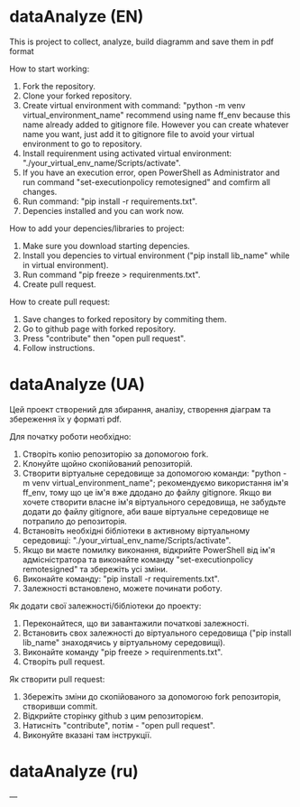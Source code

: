 # dataAnalyze (EN)
This is project to collect, analyze, build diagramm and save them in pdf format

How to start working:
1. Fork the repository.
2. Clone your forked repository.
3. Create virtual environment with command: "python -m venv virtual_environment_name" recommend using name ff_env because this name already added to gitignore file.
   However you can create whatever name you want, just add it to gitignore file to avoid your virtual environment to go to repository.
4. Install requirenment using activated virtual environment: "./your_virtual_env_name/Scripts/activate".
5. If you have an execution error, open PowerShell as Administrator and run command "set-executionpolicy remotesigned" and comfirm all changes.
6. Run command: "pip install -r requirements.txt".
7. Depencies installed and you can work now.

How to add your depencies/libraries to project:
1. Make sure you download starting depencies.
2. Install you depencies to virtual environment ("pip install lib_name" while in virtual environment).
3. Run command "pip freeze > requirenments.txt".
4. Create pull request.

How to create pull request:
1. Save changes to forked repository by commiting them.
2. Go to github page with forked repository.
3. Press "contribute" then "open pull request".
4. Follow instructions.

# dataAnalyze (UA)
Цей проект створений для збирання, аналізу, створення діаграм та збереження їх у форматі pdf.

Для початку роботи необхідно:
1. Створіть копію репозиторію за допомогою fork.
2. Клонуйте щойно скопійований репозиторій.
3. Створити віртуальне середовище за допомогою команди: "python -m venv virtual_environment_name"; рекомендуємо використання ім'я ff_env, тому що це ім'я вже ддодано до файлу gitignore.
   Якщо ви хочете створити власне ім'я віртуального середовища, не забудьте додати до файлу gitignore, аби ваше віртуальне середовище не потрапило до репозиторія.
4. Встановіть необхідні бібліотеки в активному віртуальному середовищі: "./your_virtual_env_name/Scripts/activate".
5. Якщо ви маєте помилку виконання, відкрийте PowerShell від ім'я адмісністратора та виконайте команду "set-executionpolicy remotesigned" та збережіть усі зміни.
6. Виконайте команду: "pip install -r requirements.txt".
7. Залежності встановлено, можете починати роботу.

Як додати свої залежності/бібліотеки до проекту:
1. Переконайтеся, що ви завантажили початкові залежності.
2. Встановить свох залежності до віртуального середовища ("pip install lib_name" знаходячись у віртуальному середовищі).
3. Виконайте команду "pip freeze > requirenments.txt".
4. Створіть pull request.


Як створити pull request:
1. Збережіть зміни до скопійованого за допомогою fork репозиторія, створивши commit.
2. Відкрийте сторінку github з цим репозиторієм.
3. Натисніть "contribute", потім - "open pull request".
4. Виконуйте вказані там інструкції.

# dataAnalyze (ru)
—